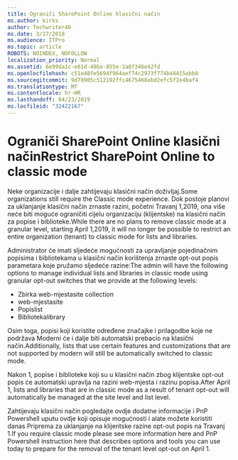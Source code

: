 ```yaml
---
title: Ograniči SharePoint Online klasični način
ms.author: kirks
author: Techwriter40
ms.date: 3/27/2018
ms.audience: ITPro
ms.topic: article
ROBOTS: NOINDEX, NOFOLLOW
localization_priority: Normal
ms.assetid: 6e99da1c-e61d-40ba-855e-1a8f346e42fd
ms.openlocfilehash: c51e48fe5694f964aef74c2973f774b44415ebb8
ms.sourcegitcommit: 9d78905c512192ffc4675468abd2efc5f2e4baf4
ms.translationtype: MT
ms.contentlocale: hr-HR
ms.lasthandoff: 04/23/2019
ms.locfileid: "32422167"
---
```

# <a name="restrict-sharepoint-online-to-classic-mode"></a><span data-ttu-id="4b03e-102">Ograniči SharePoint Online klasični način</span><span class="sxs-lookup"><span data-stu-id="4b03e-102">Restrict SharePoint Online to classic mode</span></span>

<span data-ttu-id="4b03e-103">Neke organizacije i dalje zahtijevaju klasični način doživljaj.</span><span class="sxs-lookup"><span data-stu-id="4b03e-103">Some organizations still require the Classic mode experience.</span></span> <span data-ttu-id="4b03e-104">Dok postoje planovi za uklanjanje klasični način zrnaste razini, početni Travanj 1,2019, ona više neće biti moguće ograničiti cijelu organizaciju (klijentske) na klasični način za popise i biblioteke.</span><span class="sxs-lookup"><span data-stu-id="4b03e-104">While there are no plans to remove classic mode at a granular level, starting April 1,2019, it will no longer be possible to restrict an entire organization (tenant) to classic mode for lists and libraries.</span></span>

<span data-ttu-id="4b03e-105">Administrator će imati sljedeće mogućnosti za upravljanje pojedinačnim popisima i bibliotekama u klasični način korištenja zrnaste opt-out popis parametara koje pružamo sljedeće razine:</span><span class="sxs-lookup"><span data-stu-id="4b03e-105">The admin will have the following options to manage individual lists and libraries in classic mode using granular opt-out switches that we provide at the following levels:</span></span>

- <span data-ttu-id="4b03e-106">Zbirka web-mjesta</span><span class="sxs-lookup"><span data-stu-id="4b03e-106">site collection</span></span>
- <span data-ttu-id="4b03e-107">web-mjesta</span><span class="sxs-lookup"><span data-stu-id="4b03e-107">site</span></span>
- <span data-ttu-id="4b03e-108">Popis</span><span class="sxs-lookup"><span data-stu-id="4b03e-108">list</span></span>
- <span data-ttu-id="4b03e-109">Biblioteka</span><span class="sxs-lookup"><span data-stu-id="4b03e-109">library</span></span>

<span data-ttu-id="4b03e-110">Osim toga, popisi koji koristite određene značajke i prilagodbe koje ne podržava Moderni će i dalje biti automatski prebacio na klasični način.</span><span class="sxs-lookup"><span data-stu-id="4b03e-110">Additionally, lists that use certain features and customizations that are not supported by modern will still be automatically switched to classic mode.</span></span>

<span data-ttu-id="4b03e-111">Nakon 1, popise i biblioteke koji su u klasični način zbog klijentske opt-out popis će automatski upravlja na razini web-mjesta i razinu popisa.</span><span class="sxs-lookup"><span data-stu-id="4b03e-111">After April 1, lists and libraries that are in classic mode as a result of tenant opt-out will automatically be managed at the site level and list level.</span></span>

<span data-ttu-id="4b03e-112">Zahtijevaju klasični način pogledajte ovdje dodatne informacije i PnP Powershell uputu ovdje koji opisuje mogućnosti i alate možete koristiti danas Priprema za uklanjanje na klijentske razine opt-out popis na Travanj 1.</span><span class="sxs-lookup"><span data-stu-id="4b03e-112">If you require classic mode please see more information here and PnP Powershell instruction here that describes options and tools you can use today to prepare for the removal of the tenant level opt-out on April 1.</span></span>
